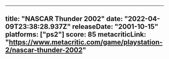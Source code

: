 
---
title: "NASCAR Thunder 2002"
date: "2022-04-09T23:38:28.937Z"
releaseDate: "2001-10-15"
platforms: ["ps2"]
score: 85
metacriticLink: "https://www.metacritic.com/game/playstation-2/nascar-thunder-2002"
---
